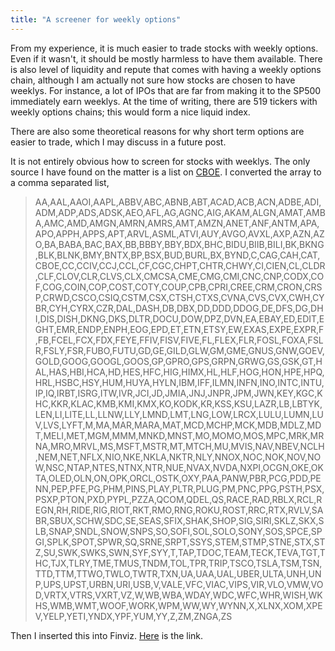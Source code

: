 ```yaml
---
title: "A screener for weekly options"
---
```


From my experience, it is much easier to trade stocks with weekly options. Even if it wasn't, it should be mostly harmless to have them available. There is also level of liquidity and repute that comes with having a weekly options chain, although I am actually not sure how stocks are chosen to have weeklys. For instance, a lot of IPOs that are far from making it to the SP500 immediately earn weeklys. At the time of writing, there are 519 tickers with weekly options chains; this would form a nice liquid index.

There are also some theoretical reasons for why short term options are easier to trade, which I may discuss in a future post.


It is not entirely obvious how to screen for stocks with weeklys. The only source I have found on the matter is a list on [CBOE](https://www.cboe.com/available_weeklys/). I converted the array to a comma separated list,

> AA,AAL,AAOI,AAPL,ABBV,ABC,ABNB,ABT,ACAD,ACB,ACN,ADBE,ADI,ADM,ADP,ADS,ADSK,AEO,AFL,AG,AGNC,AIG,AKAM,ALGN,AMAT,AMBA,AMC,AMD,AMGN,AMRN,AMRS,AMT,AMZN,ANET,ANF,ANTM,APA,APO,APPH,APPS,APT,ARVL,ASML,ATVI,AUY,AVGO,AVXL,AXP,AZN,AZO,BA,BABA,BAC,BAX,BB,BBBY,BBY,BDX,BHC,BIDU,BIIB,BILI,BK,BKNG,BLK,BLNK,BMY,BNTX,BP,BSX,BUD,BURL,BX,BYND,C,CAG,CAH,CAT,CBOE,CC,CCIV,CCJ,CCL,CF,CGC,CHPT,CHTR,CHWY,CI,CIEN,CL,CLDR,CLF,CLOV,CLR,CLVS,CLX,CMCSA,CME,CMG,CMI,CNC,CNP,CODX,COF,COG,COIN,COP,COST,COTY,COUP,CPB,CPRI,CREE,CRM,CRON,CRSP,CRWD,CSCO,CSIQ,CSTM,CSX,CTSH,CTXS,CVNA,CVS,CVX,CWH,CYBR,CYH,CYRX,CZR,DAL,DASH,DB,DBX,DD,DDD,DDOG,DE,DFS,DG,DHI,DIS,DISH,DKNG,DKS,DLTR,DOCU,DOW,DPZ,DVN,EA,EBAY,ED,EDIT,EGHT,EMR,ENDP,ENPH,EOG,EPD,ET,ETN,ETSY,EW,EXAS,EXPE,EXPR,F,FB,FCEL,FCX,FDX,FEYE,FFIV,FISV,FIVE,FL,FLEX,FLR,FOSL,FOXA,FSLR,FSLY,FSR,FUBO,FUTU,GD,GE,GILD,GLW,GM,GME,GNUS,GNW,GOEV,GOLD,GOOG,GOOGL,GOOS,GP,GPRO,GPS,GRPN,GRWG,GS,GSK,GT,HAL,HAS,HBI,HCA,HD,HES,HFC,HIG,HIMX,HL,HLF,HOG,HON,HPE,HPQ,HRL,HSBC,HSY,HUM,HUYA,HYLN,IBM,IFF,ILMN,INFN,INO,INTC,INTU,IP,IQ,IRBT,ISRG,ITW,IVR,JCI,JD,JMIA,JNJ,JNPR,JPM,JWN,KEY,KGC,KHC,KKR,KLAC,KMB,KMI,KMX,KO,KODK,KR,KSS,KSU,LAZR,LB,LBTYK,LEN,LI,LITE,LL,LLNW,LLY,LMND,LMT,LNG,LOW,LRCX,LULU,LUMN,LUV,LVS,LYFT,M,MA,MAR,MARA,MAT,MCD,MCHP,MCK,MDB,MDLZ,MDT,MELI,MET,MGM,MMM,MNKD,MNST,MO,MOMO,MOS,MPC,MRK,MRNA,MRO,MRVL,MS,MSFT,MSTR,MT,MTCH,MU,MVIS,NAV,NBEV,NCLH,NEM,NET,NFLX,NIO,NKE,NKLA,NKTR,NLY,NNOX,NOC,NOK,NOV,NOW,NSC,NTAP,NTES,NTNX,NTR,NUE,NVAX,NVDA,NXPI,OCGN,OKE,OKTA,OLED,OLN,ON,OPK,ORCL,OSTK,OXY,PAA,PANW,PBR,PCG,PDD,PENN,PEP,PFE,PG,PHM,PINS,PLAY,PLTR,PLUG,PM,PNC,PPG,PSTH,PSX,PSXP,PTON,PXD,PYPL,PZZA,QCOM,QDEL,QS,RACE,RAD,RBLX,RCL,REGN,RH,RIDE,RIG,RIOT,RKT,RMO,RNG,ROKU,ROST,RRC,RTX,RVLV,SABR,SBUX,SCHW,SDC,SE,SEAS,SFIX,SHAK,SHOP,SIG,SIRI,SKLZ,SKX,SLB,SNAP,SNDL,SNOW,SNPS,SO,SOFI,SOL,SOLO,SONY,SOS,SPCE,SPGI,SPLK,SPOT,SPWR,SQ,SRNE,SRPT,SSYS,STEM,STMP,STNE,STX,STZ,SU,SWK,SWKS,SWN,SYF,SYY,T,TAP,TDOC,TEAM,TECK,TEVA,TGT,THC,TJX,TLRY,TME,TMUS,TNDM,TOL,TPR,TRIP,TSCO,TSLA,TSM,TSN,TTD,TTM,TTWO,TWLO,TWTR,TXN,UA,UAA,UAL,UBER,ULTA,UNH,UNP,UPS,UPST,URBN,URI,USB,V,VALE,VFC,VIAC,VIPS,VIR,VLO,VMW,VOD,VRTX,VTRS,VXRT,VZ,W,WB,WBA,WDAY,WDC,WFC,WHR,WISH,WKHS,WMB,WMT,WOOF,WORK,WPM,WW,WY,WYNN,X,XLNX,XOM,XPEV,YELP,YETI,YNDX,YPF,YUM,YY,Z,ZM,ZNGA,ZS

Then I inserted this into Finviz. [Here](https://finviz.com/screener.ashx?v=150&t=AA,AAL,AAOI,AAPL,ABBV,ABC,ABNB,ABT,ACAD,ACB,ACN,ADBE,ADI,ADM,ADP,ADS,ADSK,AEO,AFL,AG,AGNC,AIG,AKAM,ALGN,AMAT,AMBA,AMC,AMD,AMGN,AMRN,AMRS,AMT,AMZN,ANET,ANF,ANTM,APA,APO,APPH,APPS,APT,ARVL,ASML,ATVI,AUY,AVGO,AVXL,AXP,AZN,AZO,BA,BABA,BAC,BAX,BB,BBBY,BBY,BDX,BHC,BIDU,BIIB,BILI,BK,BKNG,BLK,BLNK,BMY,BNTX,BP,BSX,BUD,BURL,BX,BYND,C,CAG,CAH,CAT,CBOE,CC,CCIV,CCJ,CCL,CF,CGC,CHPT,CHTR,CHWY,CI,CIEN,CL,CLDR,CLF,CLOV,CLR,CLVS,CLX,CMCSA,CME,CMG,CMI,CNC,CNP,CODX,COF,COG,COIN,COP,COST,COTY,COUP,CPB,CPRI,CREE,CRM,CRON,CRSP,CRWD,CSCO,CSIQ,CSTM,CSX,CTSH,CTXS,CVNA,CVS,CVX,CWH,CYBR,CYH,CYRX,CZR,DAL,DASH,DB,DBX,DD,DDD,DDOG,DE,DFS,DG,DHI,DIS,DISH,DKNG,DKS,DLTR,DOCU,DOW,DPZ,DVN,EA,EBAY,ED,EDIT,EGHT,EMR,ENDP,ENPH,EOG,EPD,ET,ETN,ETSY,EW,EXAS,EXPE,EXPR,F,FB,FCEL,FCX,FDX,FEYE,FFIV,FISV,FIVE,FL,FLEX,FLR,FOSL,FOXA,FSLR,FSLY,FSR,FUBO,FUTU,GD,GE,GILD,GLW,GM,GME,GNUS,GNW,GOEV,GOLD,GOOG,GOOGL,GOOS,GP,GPRO,GPS,GRPN,GRWG,GS,GSK,GT,HAL,HAS,HBI,HCA,HD,HES,HFC,HIG,HIMX,HL,HLF,HOG,HON,HPE,HPQ,HRL,HSBC,HSY,HUM,HUYA,HYLN,IBM,IFF,ILMN,INFN,INO,INTC,INTU,IP,IQ,IRBT,ISRG,ITW,IVR,JCI,JD,JMIA,JNJ,JNPR,JPM,JWN,KEY,KGC,KHC,KKR,KLAC,KMB,KMI,KMX,KO,KODK,KR,KSS,KSU,LAZR,LB,LBTYK,LEN,LI,LITE,LL,LLNW,LLY,LMND,LMT,LNG,LOW,LRCX,LULU,LUMN,LUV,LVS,LYFT,M,MA,MAR,MARA,MAT,MCD,MCHP,MCK,MDB,MDLZ,MDT,MELI,MET,MGM,MMM,MNKD,MNST,MO,MOMO,MOS,MPC,MRK,MRNA,MRO,MRVL,MS,MSFT,MSTR,MT,MTCH,MU,MVIS,NAV,NBEV,NCLH,NEM,NET,NFLX,NIO,NKE,NKLA,NKTR,NLY,NNOX,NOC,NOK,NOV,NOW,NSC,NTAP,NTES,NTNX,NTR,NUE,NVAX,NVDA,NXPI,OCGN,OKE,OKTA,OLED,OLN,ON,OPK,ORCL,OSTK,OXY,PAA,PANW,PBR,PCG,PDD,PENN,PEP,PFE,PG,PHM,PINS,PLAY,PLTR,PLUG,PM,PNC,PPG,PSTH,PSX,PSXP,PTON,PXD,PYPL,PZZA,QCOM,QDEL,QS,RACE,RAD,RBLX,RCL,REGN,RH,RIDE,RIG,RIOT,RKT,RMO,RNG,ROKU,ROST,RRC,RTX,RVLV,SABR,SBUX,SCHW,SDC,SE,SEAS,SFIX,SHAK,SHOP,SIG,SIRI,SKLZ,SKX,SLB,SNAP,SNDL,SNOW,SNPS,SO,SOFI,SOL,SOLO,SONY,SOS,SPCE,SPGI,SPLK,SPOT,SPWR,SQ,SRNE,SRPT,SSYS,STEM,STMP,STNE,STX,STZ,SU,SWK,SWKS,SWN,SYF,SYY,T,TAP,TDOC,TEAM,TECK,TEVA,TGT,THC,TJX,TLRY,TME,TMUS,TNDM,TOL,TPR,TRIP,TSCO,TSLA,TSM,TSN,TTD,TTM,TTWO,TWLO,TWTR,TXN,UA,UAA,UAL,UBER,ULTA,UNH,UNP,UPS,UPST,URBN,URI,USB,V,VALE,VFC,VIAC,VIPS,VIR,VLO,VMW,VOD,VRTX,VTRS,VXRT,VZ,W,WB,WBA,WDAY,WDC,WFC,WHR,WISH,WKHS,WMB,WMT,WOOF,WORK,WPM,WW,WY,WYNN,X,XLNX,XOM,XPEV,YELP,YETI,YNDX,YPF,YUM,YY,Z,ZM,ZNGA,ZS) is the link.
